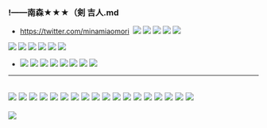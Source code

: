 ### !——南森★★★（剣 吉人.md
- https://twitter.com/minamiaomori
![]()
![](https://pbs.twimg.com/media/EG8K7mGUUAAJnP3?format=jpg&name=4096x4096)
![](https://pbs.twimg.com/media/EGng96OUcAE1G6Q?format=jpg&name=4096x4096)
![](https://pbs.twimg.com/media/EGifb37UcAABtDR?format=jpg&name=4096x4096)
![](https://pbs.twimg.com/media/EFPtJaUVUAAse_m?format=jpg&name=4096x4096)
![](https://pbs.twimg.com/media/EEwg6p-UEAAprwc?format=jpg&name=4096x4096)

![](https://pbs.twimg.com/media/EEg_M2CU8AAjqtv?format=jpg&name=4096x4096)
![](https://pbs.twimg.com/media/EESMXk9UEAEaKO7?format=jpg&name=4096x4096)
![](https://pbs.twimg.com/media/EEMh0NaVAAAl9f2?format=jpg&name=4096x4096)
![](https://pbs.twimg.com/media/EEHfhnzUEAc8JXx?format=jpg&name=4096x4096)
![](https://pbs.twimg.com/media/ED38W2mVUAIDKoP?format=jpg&name=4096x4096)
![](https://pbs.twimg.com/media/EDY6KjmUEAIr93Y?format=jpg&name=4096x4096)
- ![](https://pbs.twimg.com/media/EDY6R59UEAA2bgw?format=jpg&name=4096x4096)
![](https://pbs.twimg.com/media/EDO7Nd4UYAElH-U?format=jpg&name=4096x4096)
![](https://pbs.twimg.com/media/EDJ4rR9VUAAAQtj?format=jpg&name=4096x4096)
![](https://pbs.twimg.com/media/EDEbb9wVUAAzOJL?format=jpg&name=4096x4096)
![](https://pbs.twimg.com/media/EC047QpU0AI7pAh?format=jpg&name=4096x4096)
![](https://pbs.twimg.com/media/ECluDU3VAAEcmdb?format=jpg&name=4096x4096)
![](https://pbs.twimg.com/media/ECgc4DgVUAA7L_A?format=jpg&name=4096x4096)
![](https://pbs.twimg.com/media/ECMUh26U8AA7UbA?format=jpg&name=4096x4096)
---
![](https://pbs.twimg.com/media/ECbhX-uU8AAjHIK?format=jpg&name=4096x4096)
![](https://pbs.twimg.com/media/ECG1f8vUIAEWNt2?format=jpg&name=4096x4096)
![](https://pbs.twimg.com/media/EB8hPhkU0AImtuI?format=jpg&name=4096x4096)
![](https://pbs.twimg.com/media/EBn_cqXU0AACyTI?format=jpg&name=4096x4096)
![](https://pbs.twimg.com/media/EBiix-pVAAAMlkz?format=jpg&name=4096x4096)
![](https://pbs.twimg.com/media/EBN3k-lU4AAaNfu?format=jpg&name=4096x4096)
![](https://pbs.twimg.com/media/EA0KTRZVUAARuKA?format=jpg&name=4096x4096)
![](https://pbs.twimg.com/media/EAp757EUwAEt8de?format=jpg&name=4096x4096)
![](https://pbs.twimg.com/media/EAkrWtgU0AE75kF?format=jpg&name=4096x4096)
![](https://pbs.twimg.com/media/EAQIahkU4AAvjQN?format=jpg&name=4096x4096)
![](https://pbs.twimg.com/media/EAAxbFHUYAISg0j?format=jpg&name=4096x4096)
![](https://pbs.twimg.com/media/D_NUKc2VAAIbr9x?format=jpg&name=4096x4096)
![](https://pbs.twimg.com/media/D-4hRj6U8AE9ygG?format=jpg&name=4096x4096)
![](https://pbs.twimg.com/media/D-z8A6LUEAAYpAI?format=png&name=4096x4096)
![](https://pbs.twimg.com/media/D-ZuBCvUcAAILfB?format=jpg&name=4096x4096)
![](https://pbs.twimg.com/media/D-Pr7uJU8AAaNYT?format=jpg&name=4096x4096)
![](https://pbs.twimg.com/media/D9hFYWdUEAAjS1U?format=jpg&name=4096x4096)
![](https://pbs.twimg.com/media/D9WqEhUUYAEAWpL?format=jpg&name=4096x4096)
---
![](https://pbs.twimg.com/media/EActATJVUAEAtnW?format=jpg&name=4096x4096)
